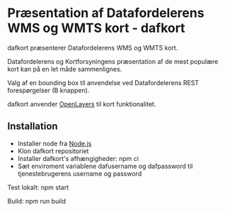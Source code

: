 # Præsentation af Datafordelerens WMS og WMTS kort - dafkort

dafkort præsenterer Datafordelerens WMS og WMTS kort.

Datafordelerens og Kortforsyningens præsentation af de mest populære kort kan på en let måde sammenlignes.

Valg af en bounding box til anvendelse ved Datafordelerens REST forespørgelser (B knappen). 

dafkort anvender [OpenLayers](https://openlayers.org/) til kort funktionalitet.

## Installation

* Installer node fra [Node.js](https://nodejs.org/en/)
* Klon dafkort repositoriet
* Installer dafkort's afhængigheder: npm ci
* Sæt enviroment variablene dafusername og dafpassword til tjenestebrugerens username og password

Test lokalt: npm start

Build: npm run build

